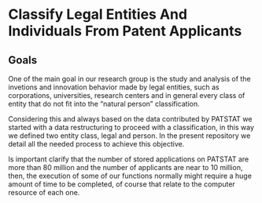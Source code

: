 # Classify Legal Entities And Individuals From Patent Applicants

## Goals

One of the main goal in our research group is the study and analysis of the invetions and innovation behavior made by legal entities, such as corporations, universities, research centers and in general every class of entity that do not fit into the “natural person” classification.

Considering this and always based on the data contributed by PATSTAT we started with a data restructuring to proceed with a classification, in this way we defined two entity class, legal and person. In the present repository we detail all the needed process to achieve this objective.

Is important clarify that the number of stored applications on PATSTAT are more than 80 million and the number of applicants are near to 10 million, then, the execution of some of our functions normally might require a huge amount of time to be completed, of course that relate to the computer resource of each one.
